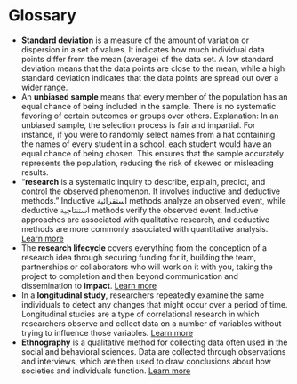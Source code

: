 # Glossary

* **Standard deviation** is a measure of the amount of variation or dispersion in a set of values. It indicates how much individual data points differ from the mean (average) of the data set. A low standard deviation means that the data points are close to the mean, while a high standard deviation indicates that the data points are spread out over a wider range.
* An **unbiased sample** means that every member of the population has an equal chance of being included in the sample. There is no systematic favoring of certain outcomes or groups over others. Explanation: In an unbiased sample, the selection process is fair and impartial. For instance, if you were to randomly select names from a hat containing the names of every student in a school, each student would have an equal chance of being chosen. This ensures that the sample accurately represents the population, reducing the risk of skewed or misleading results.
* “**research** is a systematic inquiry to describe, explain, predict, and control the observed phenomenon. It involves inductive and deductive methods.” Inductive استقرائية methods analyze an observed event, while deductive استنتاجية methods verify the observed event. Inductive approaches are associated with qualitative research, and deductive methods are more commonly associated with quantitative analysis. [Learn more](https://www.questionpro.com/blog/what-is-research/)
* The **research lifecycle** covers everything from the conception of a research idea through securing funding for it, building the team, partnerships or collaborators who will work on it with you, taking the project to completion and then beyond communication and dissemination to **impact**. [Learn more](https://www.southampton.ac.uk/waar/research-lifecycle/index.page)
* In a **longitudinal study**, researchers repeatedly examine the same individuals to detect any changes that might occur over a period of time. Longitudinal studies are a type of correlational research in which researchers observe and collect data on a number of variables without trying to influence those variables. [Learn more](https://www.scribbr.com/methodology/longitudinal-study)
* **Ethnography** is a qualitative method for collecting data often used in the social and behavioral sciences. Data are collected through observations and interviews, which are then used to draw conclusions about how societies and individuals function. [Learn more](https://research.virginia.edu/irb-sbs/ethnographic-research)
  
